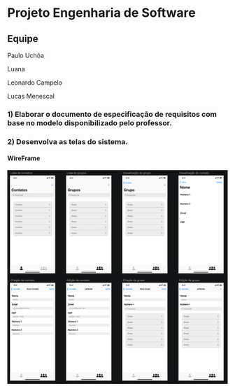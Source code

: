# Projeto Engenharia de Software

## Equipe

Paulo Uchôa 

Luana

Leonardo Campelo

Lucas Menescal 

### 1) Elaborar o documento de especificação de requisitos com base no modelo disponibilizado pelo professor.


### 2) Desenvolva as telas do sistema.

#### WireFrame
<img src="https://github.com/Prouj/EngSoft/blob/86bca42750e7373737556a1c71a306c5c5234174/Respostas/wireframe.png" width="600">     

